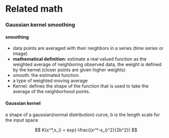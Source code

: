 # Related math 


### Gaussian kernel smoothing

#### smoothing

* data points are averaged with their neighbors in a series (time series or image)
* **mathematical definition**: estimate a real valued function as the weighted average of neighboring observed data, the weight is defined by the kernel.(closer points are given higher weights)
* smooth: the estimated function
* a type of weighted moving average
* Kernel: defines the shape of the function that is used to take the average of the neighborhood points.

#### Gaussian kernel

a shape of a gaussian(normal distribution) curve, b is the length scale for the input space

$$
K(x^*,x_i) = exp(-\frac{(x^*-x_i)^2}{2b^2})
$$
